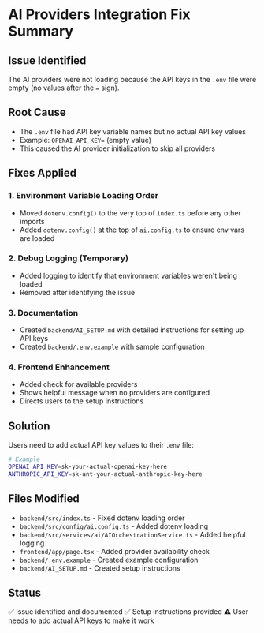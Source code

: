 # AI Providers Integration Fix Summary

## Issue Identified
The AI providers were not loading because the API keys in the `.env` file were empty (no values after the `=` sign).

## Root Cause
- The `.env` file had API key variable names but no actual API key values
- Example: `OPENAI_API_KEY=` (empty value)
- This caused the AI provider initialization to skip all providers

## Fixes Applied

### 1. Environment Variable Loading Order
- Moved `dotenv.config()` to the very top of `index.ts` before any other imports
- Added `dotenv.config()` at the top of `ai.config.ts` to ensure env vars are loaded

### 2. Debug Logging (Temporary)
- Added logging to identify that environment variables weren't being loaded
- Removed after identifying the issue

### 3. Documentation
- Created `backend/AI_SETUP.md` with detailed instructions for setting up API keys
- Created `backend/.env.example` with sample configuration

### 4. Frontend Enhancement
- Added check for available providers
- Shows helpful message when no providers are configured
- Directs users to the setup instructions

## Solution
Users need to add actual API key values to their `.env` file:

```bash
# Example
OPENAI_API_KEY=sk-your-actual-openai-key-here
ANTHROPIC_API_KEY=sk-ant-your-actual-anthropic-key-here
```

## Files Modified
- `backend/src/index.ts` - Fixed dotenv loading order
- `backend/src/config/ai.config.ts` - Added dotenv loading
- `backend/src/services/ai/AIOrchestrationService.ts` - Added helpful logging
- `frontend/app/page.tsx` - Added provider availability check
- `backend/.env.example` - Created example configuration
- `backend/AI_SETUP.md` - Created setup instructions

## Status
✅ Issue identified and documented
✅ Setup instructions provided
⚠️ User needs to add actual API keys to make it work